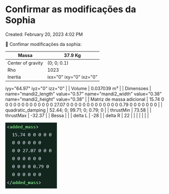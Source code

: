 # Confirmar as modificações da Sophia

Created: February 20, 2023 4:02 PM

<aside>
📖 Confimar modificações da sophia:

</aside>

| Massa | 37.9 Kg |
| --- | --- |
| Center of gravity | (0; 0; 0.1) |
| Rho | 1023  |
| Inertia | ixx="0" ixy="0" ixz="0”
iyy="64.97" iyz="0”
izz="0” |
| Volume | 0.037039 m³ |
| Dimensoes | name="mandi2_length" value="0.57”
name="mandi2_width" value="0.38”
name="mandi2_height" value="0.38” |
| Matriz de massa adicional | 15.74 0 0 0 0 0
0 0 0 0 0 0
0 0 27.07 0 0 0
0 0 0 0 0 0
0 0 0 0 0.79 0
0 0 0 0 0 0 |
| quadratic_damping | 52.44; 0; 99.71; 0; 0.79; 0 |
| thrustMin | 73.58 |
| thrustMax | -32.37 |
| Bessa |  |
| delta L | -28 |
| delta R | 22 |
|  |  |
|  |  |

![Captura de tela 2023-02-20 165201.png](Captura_de_tela_2023-02-20_165201.png)